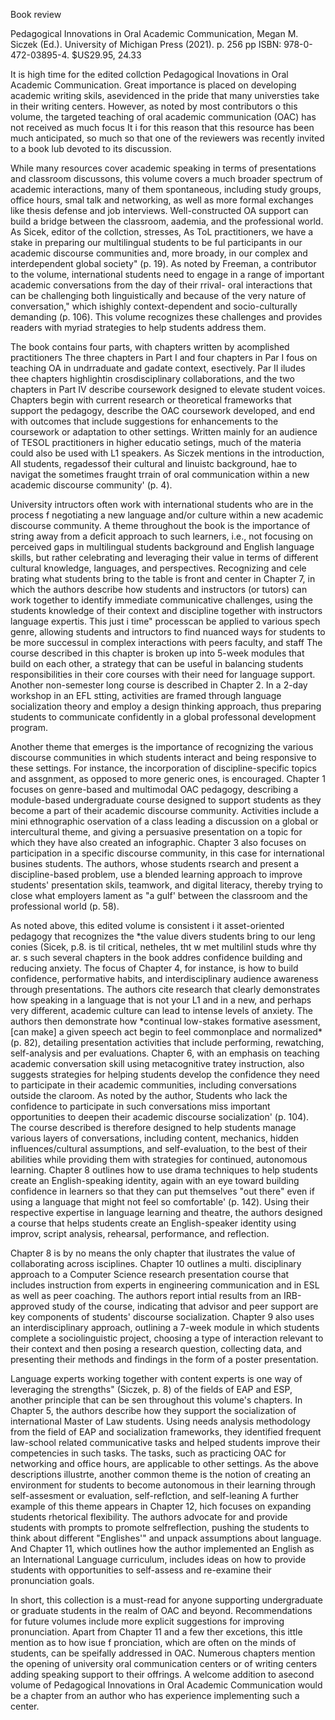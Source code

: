 Book review

Pedagogical Innovations in Oral Academic Communication, Megan M. Siczek (Ed.). University of Michigan Press (2021). p. 256 pp ISBN: 978-0-472-03895-4. \$US29.95, 24.33

It is high time for the edited collction Pedagogical Inovations in Oral Academic Communication. Great importance is placed on developing academic writing skils, asevidenced in the pride that many universties take in their writing centers. However, as noted by most contributors o this volume, the targeted teaching of oral academic communication (OAC) has not received as much focus It i for this reason that this resource has been much anticipated, so much so that one of the reviewers was recently invited to a book lub devoted to its discussion.

While many resources cover academic speaking in terms of presentations and classroom discussons, this volume covers a much broader spectrum of academic interactions, many of them spontaneous, including study groups, office hours, smal talk and networking, as well as more formal exchanges like thesis defense and job interviews. Well-constructed OA support can build a bridge between the classroom, aademia, and the professional world. As Sicek, editor of the collction, stresses, As ToL practitioners, we have a stake in preparing our multilingual students to be ful participants in our academic discourse communities and, more broady, in our complex and interdependent global society" (p. 19). As noted by Freeman, a contributor to the volume, international students need to engage in a range of important academic conversations from the day of their rrival- oral interactions that can be challenging both linguistically and because of the very nature of conversation," which ishighly context-dependent and socio-culturally demanding (p. 106). This volume recognizes these challenges and provides readers with myriad strategies to help students address them.

The book contains four parts, with chapters written by acomplished practitioners The three chapters in Part I and four chapters in Par I fous on teaching OA in undrraduate and gadate context, esectively. Par II iludes thee chapters highlightin crosdisciplinary collaborations, and the two chapters in Part IV describe coursework designed to elevate student voices. Chapters begin with current research or theoretical frameworks that support the pedagogy, describe the OAC coursework developed, and end with outcomes that include suggestions for enhancements to the coursework or adaptation to other settings. Written mainly for an audience of TESOL practitioners in higher educatio setings, much of the materia could also be used with L1 speakers. As Siczek mentions in the introduction, All students, regadessof their cultural and linuistc background, hae to navigat the sometimes fraught trrain of oral communication within a new academic discourse community' (p. 4).

University intructors often work with international students who are in the process f negotiating a new language and/or culture within a new academic discourse community. A theme throughout the book is the importance of string away from a deficit approach to such learners, i.e., not focusing on perceived gaps in multilingual students background and English language skills, but rather celebrating and leveraging their value in terms of different cultural knowledge, languages, and perspectives. Recognizing and cele brating what students bring to the table is front and center in Chapter 7, in which the authors describe how students and instructors (or tutors) can work together to identify immediate communicative challenges, using the students knowledge of their context and discipline together with instructors language expertis. This just i time" processcan be applied to various spech genre, allowing students and intructors to find nuanced ways for students to be more successul in complex interactions with peers faculty, and staff The course described in this chapter is broken up into 5-week modules that build on each other, a strategy that can be useful in balancing students responsibilities in their core courses with their need for language support. Another non-semester long course is described in Chapter 2. In a 2-day workshop in an EFL stting, activities are framed through language socialization theory and employ a design thinking approach, thus preparing students to communicate confidently in a global professonal development program.

Another theme that emerges is the importance of recognizing the various discourse communities in which students interact and being responsive to these settings. For instance, the incorporation of discipline-specific topics and assgnment, as opposed to more generic ones, is encouraged. Chapter 1 focuses on genre-based and multimodal OAC pedagogy, describing a module-based undergraduate course designed to support students as they become a part of their academic discourse community. Activities include a mini ethnographic oservation of a class leading a discussion on a global or intercultural theme, and giving a persuasive presentation on a topic for which they have also created an infographic. Chapter 3 also focuses on participation in a specific discourse community, in this case for international busines students. The authors, whose students rsearch and present a discipline-based problem, use a blended learning approach to improve students' presentation skils, teamwork, and digital literacy, thereby trying to close what employers lament as "a gulf' between the classroom and the professional world (p. 58).

As noted above, this edited volume is consistent i it asset-oriented pedagogy that recognizes the \*the value divers students bring to our leng conies (Sicek, p.8.  is til critical, netheles, tht w met multilinl studs whre thy ar. s such several chapters in the book addres confidence building and reducing anxiety. The focus of Chapter 4, for instance, is how to build confidence, performative habits, and interdisciplinary audience awareness through presentations. The authors cite research that clearly demonstrates how speaking in a language that is not your L1 and in a new, and perhaps very different, academic culture can lead to intense levels of anxiety. The authors then demonstrate how \*continual low-stakes formative asessment, [can make] a given speech act begin to feel commonplace and normalized\* (p. 82), detailing presentation activities that include performing, rewatching, self-analysis and per evaluations. Chapter 6, with an emphasis on teaching academic conversation skill using metacognitive tratey instruction, also suggests strategies for helping students develop the confidence they need to participate in their academic communities, including conversations outside the claroom. As noted by the author, Students who lack the confidence to participate in such conversations miss important opportunities to deepen their academic discourse socialization' (p. 104). The course described is therefore designed to help students manage various layers of conversations, including content, mechanics, hidden influences/cultural assumptions, and self-evaluation, to the best of their abilities while providing them with strategies for continued, autonomous learning. Chapter 8 outlines how to use drama techniques to help students create an English-speaking identity, again with an eye toward building confidence in learners so that they can put themselves "out there" even if using a language that might not feel so comfortable' (p. 142). Using their respective expertise in language learning and theatre, the authors designed a course that helps students create an English-speaker identity using improv, script analysis, rehearsal, performance, and reflection.

Chapter 8 is by no means the only chapter that ilustrates the value of collaborating across isciplines. Chapter 10 outlines a multi. disciplinary approach to a Computer Science research presentation course that includes instruction from experts in engineering communication and in ESL as well as peer coaching. The authors report intial results from an IRB-approved study of the course, indicating that advisor and peer support are key components of students' discourse socialization. Chapter 9 also uses an interdisciplinary approach, outlining a 7-week module in which students complete a sociolinguistic project, choosing a type of interaction relevant to their context and then posing a research question, collecting data, and presenting their methods and findings in the form of a poster presentation.

Language experts working together with content experts is one way of leveraging the strengths" (Siczek, p. 8) of the fields of EAP and ESP, another principle that can be sen throughout this volume's chapters. In Chapter 5, the authors describe how they support the socialization of international Master of Law students. Using needs analysis methodology from the field of EAP and socialization frameworks, they identified frequent law-school related communicative tasks and helped students improve their competencies in such tasks. The tasks, such as practicing OAC for networking and office hours, are applicable to other settings. As the above descriptions illustrte, another common theme is the notion of creating an environment for students to become autonomous in their learning through self-assesment or evaluation, self-reflction, and self-leaning A further example of this theme appears in Chapter 12, hich focuses on expanding students rhetorical flexibility. The authors advocate for and provide students with prompts to promote selfreflection, pushing the students to think about different "Englishes'" and unpack assumptions about language. And Chapter 11, which outlines how the author implemented an English as an International Language curriculum, includes ideas on how to provide students with opportunities to self-assess and re-examine their pronunciation goals.

In short, this collection is a must-read for anyone supporting undergraduate or graduate students in the realm of OAC and beyond. Recommendations for future volumes include more explicit suggestions for improving pronunciation. Apart from Chapter 11 and a few ther excetions, this ittle mention as to how isue f pronciation, which are often on the minds of students, can be speifally addressed in OAC. Numerous chapters mention the opening of university oral communication centers or of writing centers adding speaking support to their offrings. A welcome addition to asecond volume of Pedagogical Innovations in Oral Academic Communication would be a chapter from an author who has experience implementing such a center.
